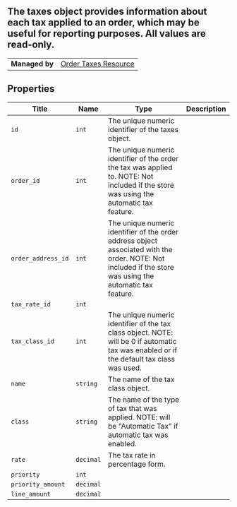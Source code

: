## The taxes object provides information about each tax applied to an order, which may be useful for reporting purposes. All values are read-only.

|||
|---|---|
| **Managed by** | [Order Taxes Resource](/api/stores/v2/orders/taxes)


## Properties

| Title | Name | Type | Description |
| --- | --- | --- | --- |
| `id` | `int` | The unique numeric identifier of the taxes object. |
| `order_id` | `int` | The unique numeric identifier of the order the tax was applied to. NOTE: Not included if the store was using the automatic tax feature. |
| `order_address_id` | `int` | The unique numeric identifier of the order address object associated with the order. NOTE: Not included if the store was using the automatic tax feature. |
| `tax_rate_id` | `int` |
| `tax_class_id` | `int` | The unique numeric identifier of the tax class object. NOTE: will be 0 if automatic tax was enabled or if the default tax class was used. |
| `name` | `string` | The name of the tax class object. |
| `class` | `string` | The name of the type of tax that was applied. NOTE: will be "Automatic Tax" if automatic tax was enabled. |
| `rate` | `decimal` | The tax rate in percentage form. |
| `priority` | `int` |
| `priority_amount` | `decimal` |
| `line_amount` | `decimal` |

